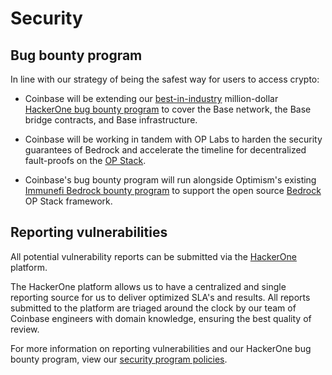 # Security

## Bug bounty program

In line with our strategy of being the safest way for users to access crypto:

+ Coinbase will be extending our [best-in-industry][1] million-dollar [HackerOne bug bounty program][2]
to cover the Base network, the Base bridge contracts, and Base infrastructure.

+ Coinbase will be working in tandem with OP Labs to harden the security
guarantees of Bedrock and accelerate the timeline for decentralized
fault-proofs on the [OP Stack][3].

+ Coinbase's bug bounty program will run alongside Optimism's existing [Immunefi Bedrock bounty program][4]
to support the open source [Bedrock][5] OP Stack framework.

## Reporting vulnerabilities

All potential vulnerability reports can be submitted via the [HackerOne][6]
platform.

The HackerOne platform allows us to have a centralized and single reporting
source for us to deliver optimized SLA's and results. All reports submitted to
the platform are triaged around the clock by our team of Coinbase engineers
with domain knowledge, ensuring the best quality of review.

For more information on reporting vulnerabilities and our HackerOne bug bounty
program, view our [security program policies][7].

[1]: https://www.coinbase.com/blog/celebrating-10-years-of-our-bug-bounty-program
[2]: https://hackerone.com/coinbase?type=team 
[3]: https://stack.optimism.io/
[4]: https://immunefi.com/bounty/optimism/
[5]: https://stack.optimism.io/docs/releases/bedrock/
[6]: https://hackerone.com/coinbase
[7]: https://hackerone.com/coinbase?view_policy=true


